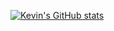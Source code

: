 
[![Kevin's GitHub stats](https://github-readme-stats-aadugul0a-kyung-min-sun.vercel.app/api?username=anuraghazra)](https://github.com/anuraghazra/github-readme-stats)

<!--
**kyung-min-sun/kyung-min-sun** is a ✨ _special_ ✨ repository because its `README.md` (this file) appears on your GitHub profile.

Here are some ideas to get you started:

- 🔭 I’m currently working on ...
- 🌱 I’m currently learning ...
- 👯 I’m looking to collaborate on ...
- 🤔 I’m looking for help with ...
- 💬 Ask me about ...
- 📫 How to reach me: ...
- 😄 Pronouns: ...
- ⚡ Fun fact: ...
-->
